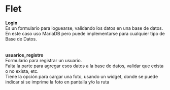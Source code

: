 <h1>Flet</h1>

**Login**<br>
Es un formulario para loguearse, validando los datos en una base de datos.<br>
En este caso uso MariaDB pero puede implementarse para cualquier tipo de Base de Datos.<br>
<br><br>
**usuarios_registro**<br>
Formulario para registrar un usuario. <br>
Falta la parte para agregar esos datos a la base de datos, validar que exista o no exista, etc.<br>
Tiene la opción para cargar una foto, usando un widget, donde se puede indicar si se imprime la foto en pantalla y/o la ruta<br>

